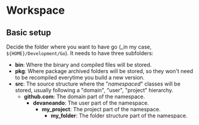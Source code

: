 # Workspace

## Basic setup

Decide the folder where you want to have go (_in my case, `${HOME}/Development/Go`). It needs to have three subfolders:

- **bin**: Where the binary and compiled files will be stored.
- **pkg**: Where package archived folders will be stored, so they won't need to be recompiled everytime you build a new version.
- **src**: The source structure where the "_namespaced_" classes will be stored, usually following a "domain", "user", "project" hierarchy.
    - **github.com**: The domain part of the namespace.
        - **devaneando**: The user part of the namespace.
            - **my_project**: The project part of the namespace.
                - **my_folder**: The folder structure part of the namespace.
